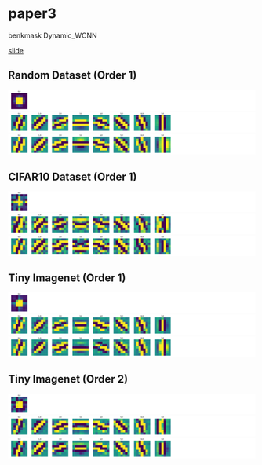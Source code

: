 # paper3
benkmask Dynamic_WCNN

<a href="https://docs.google.com/presentation/d/e/2PACX-1vScX3tVl9xbodTjeUOAnYG2ybTNlAwieclH_bOxkdfuV-jjq0XHj7xB_6IgO_zzFH9Z1mKvbkmYtOMm/pub?start=false&loop=false&delayms=3000">slide</a>

<h2>Random Dataset (Order 1)</h2>
<img src="https://github.com/ddthuan/paper3/blob/master/image/random_phi.png" /></br>
<img src="https://github.com/ddthuan/paper3/blob/master/image/random_psi_real.png" /></br>
<img src="https://github.com/ddthuan/paper3/blob/master/image/random_psi_imag.png" /></br>

<h2>CIFAR10 Dataset (Order 1)</h2>
<img src="https://github.com/ddthuan/paper3/blob/master/image/cifar_phi.png" /></br>
<img src="https://github.com/ddthuan/paper3/blob/master/image/cifar_psi_real.png" /></br>
<img src="https://github.com/ddthuan/paper3/blob/master/image/cifar_psi_imag.png" /></br>

<h2>Tiny Imagenet (Order 1)</h2>
<img src="https://github.com/ddthuan/paper3/blob/master/image/restnet_phi.png" /></br>
<img src="https://github.com/ddthuan/paper3/blob/master/image/restnet_psi_real.png" /></br>
<img src="https://github.com/ddthuan/paper3/blob/master/image/restnet_psi_imag.png" /></br>

<h2>Tiny Imagenet (Order 2)</h2>
<img src="https://github.com/ddthuan/paper3/blob/master/image/order2/imagenet_phi.png" /></br>
<img src="https://github.com/ddthuan/paper3/blob/master/image/order2/imagenet_psi_real.png" /></br>
<img src="https://github.com/ddthuan/paper3/blob/master/image/order2/imagenet_psi_imag.png" /></br>
